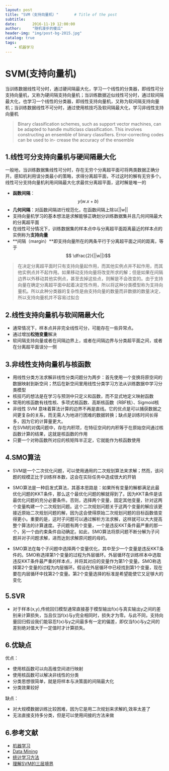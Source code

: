 ```yaml
---
layout: post
title: "SVM（支持向量机）"       # Title of the post
subtitle:  
date:       2016-11-19 12:00:00
author:     "随机漫步的傻瓜"
header-img: "img/post-bg-2015.jpg"
catalog: true
tags:
    - 机器学习
---
```


# SVM(支持向量机)

当训练数据线性可分时，通过硬间隔最大化，学习一个线性的分类器，即线性可分支持向量机，又称为硬间隔支持向量机；当训练数据近似线性可分时，通过软间隔最大化，也学习一个线性的分类器，即线性支持向量机，又称为软间隔支持向量机；当训练数据线性不可分时，通过使用核技巧及软间隔最大化，学习非线性支持向量机

> Binary classification schemes, such as support vector machines, can be adapted to handle multiclass classification. This involves constructing an ensemble of binary classifiers. Error-correcting codes can be used to in- crease the accuracy of the ensemble

## 1.线性可分支持向量机与硬间隔最大化
一般地，当训练数据集线性可分时，存在无穷个分离超平面可将两类数据正确分开。感知机利用误分类最小的策略，求得分离超平面，不过这时的解有无穷多个。线性可分支持向量机利用间隔最大化求最优分离超平面，这时解是唯一的
- **函数间隔**：$$ y(w.x+b) $$
- **几何间隔**：对函数间隔进行规范化，在函数间隔上除以||w||
- 支持向量机学习的基本想法是求解能够正确划分训练数据集并且几何间隔最大的分离超平面
- 在线性可分情况下，训练数据集的样本点中与分离超平面距离最近的样本点的实例称为**支持向量**
- **间隔（margin）**即支持向量所在的两条平行于分离超平面之间的距离，等于$$ \dfrac{2}{||w||}$$
> 在决定分离超平面时只有支持向量起作用，而其他实例点并不起作用，而其他实例点并不起作用。如果移动支持向量将改变所求的解；但是如果在间隔边界以外移动其他实例点，甚至去掉这些点，则解是不会改变的。由于支持向量在确定分离超平面中起着决定性作用，所以将这种分类模型称为支持向量机。所以此种分类器的复杂性是由支持向量的数量而非数据的数量决定，所以支持向量机并不容易过拟合

## 2.线性支持向量机与软间隔最大化
- 通常情况下，样本点并非完全线性可分，可能存在一些异常点。
- 通过增加**松弛变量**解决
- 软间隔支持向量或者在间隔边界上，或者在间隔边界与分类超平面之间，或者在分离超平面误分一侧

## 3.非线性支持向量机与核函数
- 用线性分类方法求解非线性分类问题分为两步：首先使用一个变换将原空间的数据映射到新空间；然后在新空间里用线性分类学习方法从训练数据中学习分类模型
- 核技巧的想法是在学习与预测中只定义和函数，而不显式地定义映射函数
- 常用的核函数有线性核、多项式核函数、高斯核函数（RBF核）、Sigmoid核
- 非线性 SVM 意味着算法计算的边界不再是直线。它的优点是可以捕获数据之间更复杂的关系，而无需人为地进行困难的数据转换；缺点是训练时间长得多，因为它的计算量更大。
- 在SVM的对偶问题中，存在内积项，在特征空间的内积等于在原始空间通过核函数计算的结果，这就是核函数的作用
- 只要一个对称函数所对应的核矩阵半正定，它就能作为核函数使用

## 4.SMO算法
- SVM是一个二次优化问题，可以使用通用的二次规划算法来求解；然而，该问题的规模正比于训练样本数，这会在实际任务中造成很大的开销
- SMO算法是一种启发式算法，其基本思路是：如果所有变量的解都满足此最优化问题的KKT条件，那么这个最优化问题的解就得到了。因为KKT条件是该最优化问题的充分必要条件。否则，选择两个变量，固定其他变量，针对这两个变量构建一个二次规划问题。这个二次规划问题关于这两个变量的解应该更接近原始二次规划问题的解，因为这会使得原始二次规划问题的目标函数值变得更小。重要的是，这时子问题可以通过解析方法求解，这样就可以大大提高整个算法的计算速度。子问题有两个变量，一个是违反KKT条件最严重的那一个，另一个由约束条件自动确定。如此，SMO算法将原问题不断分解为子问题并对子问题求解，进而达到求解原问题的母的。

- SMO算法在每个子问题中选择两个变量优化，其中至少一个变量是违反KKT条件的。SMO称选择第1个变量的过程为外层循环。外层循环在训练样本中选取违反KKT条件最严重的样本点，并将其对应的变量作为第1个变量。SMO称选择第2个变量的过程为内层循环。假设在外层循环中已经找到第1个变量，现在要在内层循环中找第2个变量。第2个变量选择的标准是希望能使它又足够大的变化

## 5.SVR
- 对于样本(x,y),传统回归模型通常直接基于模型输出f(x)与真实输出y之间的差别来计算损失，当且仅当f(x)与y完全相同时，损失才为零。与此不同，支持向量回归假设我们能容忍f(x)与y之间最多有一定的偏差，即仅当f(x)与y之间的差别绝对值大于一定值时才计算损失。

## 6.优缺点
优点：
- 使用核函数可以向高维空间进行映射
- 使用核函数可以解决非线性的分类
- 分类思想很简单，就是将样本与决策面的间隔最大化
- 分类效果较好

缺点：
- 对大规模数据训练比较困难，因为它是用二次规划来求解的,效率太差了
- 无法直接支持多分类，但是可以使用间接的方法来做

## 6.参考文献
- [机器学习](https://book.douban.com/subject/26708119/)
- [Data Mining](https://book.douban.com/subject/6533777/)
- [统计学习方法](https://book.douban.com/subject/10590856/)
- [理解SVM的三层境界](http://blog.csdn.net/v_july_v/article/details/7624837)
